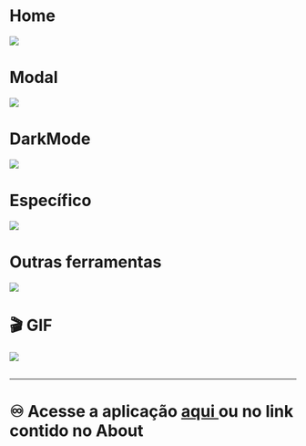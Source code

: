 
<h1>Home</h1>
<img src="https://user-images.githubusercontent.com/74941958/201502297-9f7cc1b5-cf65-4f0f-a1b1-cac60dd40b1a.png">
<br>

<h1>Modal</h1>
<img src="https://user-images.githubusercontent.com/74941958/201502307-1244ac72-36de-4939-9a41-a0addaeda9da.png">
<br>

<h1>DarkMode</h1>
<img src="https://user-images.githubusercontent.com/74941958/201502308-98fdde71-cb5a-4170-a642-d3eee7098353.png">
<br>

<h1>Específico</h1>
<img src="https://user-images.githubusercontent.com/74941958/201502309-068f1873-1f79-468f-bb5d-6316fbe4504c.png">
<br>

<h1>Outras ferramentas </h1>
<img src="https://user-images.githubusercontent.com/74941958/201502313-0bfeb3d5-da36-4b01-bda6-103ae1b62901.png">
<br>

<h1>🎬 GIF</h1>
<img src="https://user-images.githubusercontent.com/74941958/201502091-65acf385-7e60-4e88-84ea-8e8de15af1c4.gif">
<br>
<br>
<hr>
<h1>♾️ Acesse a aplicação <a href="https://pauloesmelos.github.io/timer-temporizador-stopwatch-javascript/">aqui </a>ou no link contido no About</h1>
